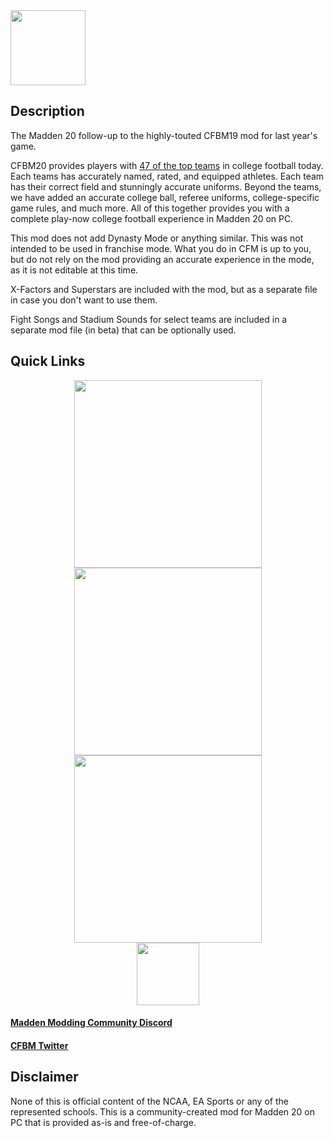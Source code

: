 <img src="https://i.imgur.com/qwsostr.jpg" width="120">

## Description

The Madden 20 follow-up to the highly-touted CFBM19 mod for last year's game.

CFBM20 provides players with [47 of the top teams](https://github.com/cfbm/20/wiki/Included-Teams) in college football today. Each teams has accurately named, rated, and equipped athletes. Each team has their correct field and stunningly accurate uniforms. Beyond the teams, we have added an accurate college ball, referee uniforms, college-specific game rules, and much more. All of this together provides you with a complete play-now college football experience in Madden 20 on PC.

This mod does not add Dynasty Mode or anything similar. This was not intended to be used in franchise mode. What you do in CFM is up to you, but do not rely on the mod providing an accurate experience in the mode, as it is not editable at this time.

X-Factors and Superstars are included with the mod, but as a separate file in case you don't want to use them.

Fight Songs and Stadium Sounds for select teams are included in a separate mod file (in beta) that can be optionally used.


## Quick Links

<div style="text-align:center">
  <a href="https://github.com/cfbm/20/releases"><img src="https://i.imgur.com/j1DW6Sz.png" width="300"></a>
</div>
<div style="text-align:center">
  <a href="https://github.com/cfbm/20/wiki/Installation-Instructions"><img src="https://i.imgur.com/8N7avdM.png" width="300"></a>
</div>
<div style="text-align:center">
  <a href="https://github.com/cfbm/20/wiki/Troubleshooting"><img src="https://i.imgur.com/2hUdg9e.png" width="300"></a>
</div>
<div style="text-align:center">
  <a href="https://github.com/cfbm/20/wiki/Frequently-Asked-Questions"><img src="https://i.imgur.com/C4DbRdo.png" width="100"></a>
</div>

#### [Madden Modding Community Discord](https://discord.gg/nwpTCT3)

#### [CFBM Twitter](https://twitter.com/cfbmxx)

## Disclaimer

None of this is official content of the NCAA, EA Sports or any of the represented schools. This is a community-created mod for Madden 20 on PC that is provided as-is and free-of-charge.  
